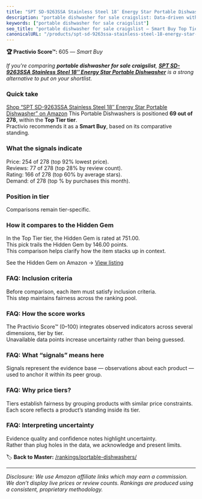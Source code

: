 ```yaml
---
title: "SPT SD-9263SSA Stainless Steel 18″ Energy Star Portable Dishwasher"
description: "portable dishwasher for sale craigslist: Data-driven within Top Tier ranking using the Practivio Score™. Positioned by quality, value, demand, findability, mom…"
keywords: ["portable dishwasher for sale craigslist"]
seo_title: "portable dishwasher for sale craigslist — Smart Buy Top Tier (2025)"
canonicalURL: "/products/spt-sd-9263ssa-stainless-steel-18-energy-star-portable-dishwasher-B08ZVNRB1C/"
---
```


**🏆 Practivio Score™:** 605 — _Smart Buy_


*If you're comparing **portable dishwasher for sale craigslist**, **[SPT SD-9263SSA Stainless Steel 18″ Energy Star Portable Dishwasher](https://www.amazon.com/dp/B08ZVNRB1C?tag=practivio-20)** is a strong alternative to put on your shortlist.*
### Quick take
[Shop “SPT SD-9263SSA Stainless Steel 18″ Energy Star Portable Dishwasher” on Amazon](https://www.amazon.com/dp/B08ZVNRB1C?tag=practivio-20)
This Portable Dishwashers is positioned **69 out of 278**, within the **Top Tier tier**.  
Practivio recommends it as a **Smart Buy**, based on its comparative standing.

### What the signals indicate
Price: 254 of 278 (top 92% lowest price).  
Reviews: 77 of 278 (top 28% by review count).  
Rating: 166 of 278 (top 60% by average stars).  
Demand:  of 278 (top % by purchases this month).

### Position in tier
Comparisons remain tier-specific.

### How it compares to the Hidden Gem
In the Top Tier tier, the Hidden Gem is rated at 751.00.  
This pick trails the Hidden Gem by 146.00 points.  
This comparison helps clarify how the item stacks up in context.  

See the Hidden Gem on Amazon → [View listing](https://www.amazon.com/dp/B08N6WV3HX?tag=practivio-20)

### FAQ: Inclusion criteria
Before comparison, each item must satisfy inclusion criteria.  
This step maintains fairness across the ranking pool.

### FAQ: How the score works
The Practivio Score™ (0–100) integrates observed indicators across several dimensions, tier by tier.  
Unavailable data points increase uncertainty rather than being guessed.

### FAQ: What “signals” means here
Signals represent the evidence base — observations about each product — used to anchor it within its peer group.

### FAQ: Why price tiers?
Tiers establish fairness by grouping products with similar price constraints.  
Each score reflects a product’s standing inside its tier.

### FAQ: Interpreting uncertainty
Evidence quality and confidence notes highlight uncertainty.  
Rather than plug holes in the data, we acknowledge and present limits.


🏷️ **Back to Master:** [/rankings/portable-dishwashers/](/rankings/portable-dishwashers/)

---
_Disclosure: We use Amazon affiliate links which may earn a commission. We don’t display live prices or review counts. Rankings are produced using a consistent, proprietary methodology._
